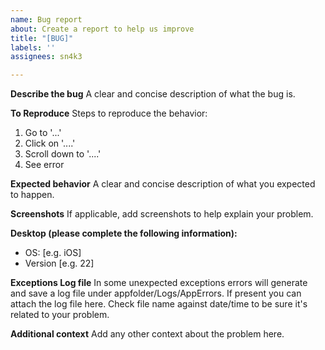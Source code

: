 ```yaml
---
name: Bug report
about: Create a report to help us improve
title: "[BUG]"
labels: ''
assignees: sn4k3

---
```


**Describe the bug**
A clear and concise description of what the bug is.

**To Reproduce**
Steps to reproduce the behavior:
1. Go to '...'
2. Click on '....'
3. Scroll down to '....'
4. See error

**Expected behavior**
A clear and concise description of what you expected to happen.

**Screenshots**
If applicable, add screenshots to help explain your problem.

**Desktop (please complete the following information):**
 - OS: [e.g. iOS]
 - Version [e.g. 22]
 
**Exceptions Log file**
In some unexpected exceptions errors will generate and save a log file under appfolder/Logs/AppErrors.
If present you can attach the log file here. Check file name against date/time to be sure it's related to your problem.

**Additional context**
Add any other context about the problem here.
